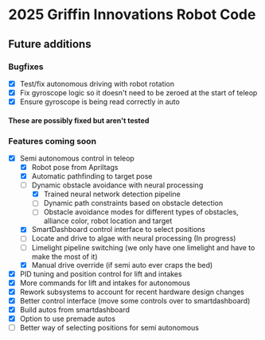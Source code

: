 # 2025 Griffin Innovations Robot Code
## Future additions

### Bugfixes
- [x] Test/fix autonomous driving with robot rotation
- [x] Fix gyroscope logic so it doesn't need to be zeroed at the start of teleop
- [x] Ensure gyroscope is being read correctly in auto
#### These are possibly fixed but aren't tested
### Features coming soon
- [x] Semi autonomous control in teleop
    - [x] Robot pose from Apriltags
    - [x] Automatic pathfinding to target pose
    - [ ] Dynamic obstacle avoidance with neural processing
        - [x] Trained neural network detection pipeline
        - [ ] Dynamic path constraints based on obstacle detection
        - [ ] Obstacle avoidance modes for different types of obstacles, alliance color, robot location and target
    - [x] SmartDashboard control interface to select positions
    - [ ] Locate and drive to algae with neural processing (In progress)
    - [ ] Limelight pipeline switching (we only have one limelight and have to make the most of it)
    - [x] Manual drive override (if semi auto ever craps the bed)
- [x] PID tuning and position control for lift and intakes
- [x] More commands for lift and intakes for autonomous
- [x] Rework subsystems to account for recent hardware design changes
- [x] Better control interface (move some controls over to smartdashboard)
- [x] Build autos from smartdashboard
- [x] Option to use premade autos
- [ ] Better way of selecting positions for semi autonomous
